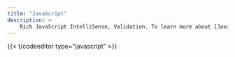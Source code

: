 ```yaml
---
title: "JavaScript"
description: >
    Rich JavaScript IntelliSense, Validation. To learn more about [JavaScript](https://developer.mozilla.org/zh-CN/docs/Web/JavaScript)
---
```


{{<  t/codeeditor type="javascript" >}}

